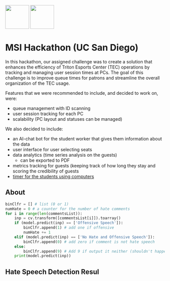 <img src = "https://cdn.dribbble.com/users/3144264/screenshots/16080159/media/76c03dd932c1e3f797c3fb5869826de9.png"  height = "75"> <img src = "https://upload.wikimedia.org/wikipedia/commons/thumb/c/c1/Seal_of_the_University_of_California%2C_San_Diego.svg/1200px-Seal_of_the_University_of_California%2C_San_Diego.svg.png"  height = "75">

# MSI Hackathon (UC San Diego)

In this hackathon, our assigned challenge was to create a solution that enhances the efficiency of Triton Esports Center (TEC) operations by tracking and managing user session times at PCs. The goal of this challenge is to improve queue times for patrons and streamline the overall organization of the TEC usage.

Features that we were recommended to include, and decided to work on, were:
- queue management with ID scanning
- user session tracking for each PC
- scalability (PC layout and statuses can be managed)

We also decided to include:
- an AI-chat bot for the student worker that gives them information about the data
- user interface for user selecting seats
- data analytics (time series analysis on the guests)
  - can be exported to PDF
- metrics tracking for guests (keeping track of how long they stay and scoring the credibility of guests
- [timer for the students using computers]([[https://tecguest.netlify.app/]](https://tecguest.netlify.app/))


## About


```python
binClfr = [] # list (0 or 1)
numHate = 0 # a counter for the number of hate comments
for i in range(len(commentsList)):
    inp = cv.transform([commentsList[i]]).toarray()
    if (model.predict(inp) == ['Offensive Speech']):
        binClfr.append(1) # add one if offensive
        numHate += 1
    elif (model.predict(inp) == ['No Hate and Offensive Speech']):
        binClfr.append(0) # add zero if comment is not hate speech
    else:
        binClfr.append(9) # Add 9 if output it neither (shouldn't happen; means that there's an error)
    print(model.predict(inp))
```

## Hate Speech Detection Resul
